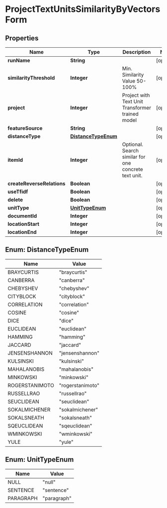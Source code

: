 

# ProjectTextUnitsSimilarityByVectorsForm


## Properties

Name | Type | Description | Notes
------------ | ------------- | ------------- | -------------
**runName** | **String** |  |  [optional]
**similarityThreshold** | **Integer** | Min. Similarity Value 50-100% |  [optional]
**project** | **Integer** | Project with Text Unit Transformer trained model |  [optional]
**featureSource** | **String** |  |  [optional]
**distanceType** | [**DistanceTypeEnum**](#DistanceTypeEnum) |  |  [optional]
**itemId** | **Integer** | Optional. Search similar for one concrete text unit. |  [optional]
**createReverseRelations** | **Boolean** |  |  [optional]
**useTfidf** | **Boolean** |  |  [optional]
**delete** | **Boolean** |  |  [optional]
**unitType** | [**UnitTypeEnum**](#UnitTypeEnum) |  |  [optional]
**documentId** | **Integer** |  |  [optional]
**locationStart** | **Integer** |  |  [optional]
**locationEnd** | **Integer** |  |  [optional]



## Enum: DistanceTypeEnum

Name | Value
---- | -----
BRAYCURTIS | &quot;braycurtis&quot;
CANBERRA | &quot;canberra&quot;
CHEBYSHEV | &quot;chebyshev&quot;
CITYBLOCK | &quot;cityblock&quot;
CORRELATION | &quot;correlation&quot;
COSINE | &quot;cosine&quot;
DICE | &quot;dice&quot;
EUCLIDEAN | &quot;euclidean&quot;
HAMMING | &quot;hamming&quot;
JACCARD | &quot;jaccard&quot;
JENSENSHANNON | &quot;jensenshannon&quot;
KULSINSKI | &quot;kulsinski&quot;
MAHALANOBIS | &quot;mahalanobis&quot;
MINKOWSKI | &quot;minkowski&quot;
ROGERSTANIMOTO | &quot;rogerstanimoto&quot;
RUSSELLRAO | &quot;russellrao&quot;
SEUCLIDEAN | &quot;seuclidean&quot;
SOKALMICHENER | &quot;sokalmichener&quot;
SOKALSNEATH | &quot;sokalsneath&quot;
SQEUCLIDEAN | &quot;sqeuclidean&quot;
WMINKOWSKI | &quot;wminkowski&quot;
YULE | &quot;yule&quot;



## Enum: UnitTypeEnum

Name | Value
---- | -----
NULL | &quot;null&quot;
SENTENCE | &quot;sentence&quot;
PARAGRAPH | &quot;paragraph&quot;



